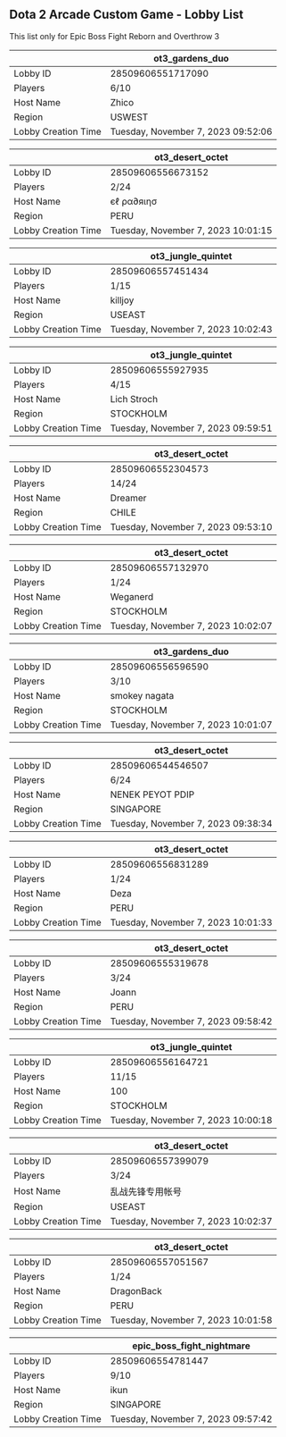 ## Dota 2 Arcade Custom Game - Lobby List

This list only for Epic Boss Fight Reborn and Overthrow 3

|  | ot3_gardens_duo |
| ------ | ------ |
| Lobby ID | 28509606551717090 |
| Players | 6/10 |
| Host Name | Zhico |
| Region | USWEST |
| Lobby Creation Time | Tuesday, November 7, 2023 09:52:06 |


|  | ot3_desert_octet |
| ------ | ------ |
| Lobby ID | 28509606556673152 |
| Players | 2/24 |
| Host Name | єℓ ρα∂яιησ |
| Region | PERU |
| Lobby Creation Time | Tuesday, November 7, 2023 10:01:15 |


|  | ot3_jungle_quintet |
| ------ | ------ |
| Lobby ID | 28509606557451434 |
| Players | 1/15 |
| Host Name | killjoy |
| Region | USEAST |
| Lobby Creation Time | Tuesday, November 7, 2023 10:02:43 |


|  | ot3_jungle_quintet |
| ------ | ------ |
| Lobby ID | 28509606555927935 |
| Players | 4/15 |
| Host Name | Lich Stroch |
| Region | STOCKHOLM |
| Lobby Creation Time | Tuesday, November 7, 2023 09:59:51 |


|  | ot3_desert_octet |
| ------ | ------ |
| Lobby ID | 28509606552304573 |
| Players | 14/24 |
| Host Name | Dreamer |
| Region | CHILE |
| Lobby Creation Time | Tuesday, November 7, 2023 09:53:10 |


|  | ot3_desert_octet |
| ------ | ------ |
| Lobby ID | 28509606557132970 |
| Players | 1/24 |
| Host Name | Weganerd |
| Region | STOCKHOLM |
| Lobby Creation Time | Tuesday, November 7, 2023 10:02:07 |


|  | ot3_gardens_duo |
| ------ | ------ |
| Lobby ID | 28509606556596590 |
| Players | 3/10 |
| Host Name | smokey nagata |
| Region | STOCKHOLM |
| Lobby Creation Time | Tuesday, November 7, 2023 10:01:07 |


|  | ot3_desert_octet |
| ------ | ------ |
| Lobby ID | 28509606544546507 |
| Players | 6/24 |
| Host Name | NENEK PEYOT PDIP |
| Region | SINGAPORE |
| Lobby Creation Time | Tuesday, November 7, 2023 09:38:34 |


|  | ot3_desert_octet |
| ------ | ------ |
| Lobby ID | 28509606556831289 |
| Players | 1/24 |
| Host Name | Deza |
| Region | PERU |
| Lobby Creation Time | Tuesday, November 7, 2023 10:01:33 |


|  | ot3_desert_octet |
| ------ | ------ |
| Lobby ID | 28509606555319678 |
| Players | 3/24 |
| Host Name | Joann |
| Region | PERU |
| Lobby Creation Time | Tuesday, November 7, 2023 09:58:42 |


|  | ot3_jungle_quintet |
| ------ | ------ |
| Lobby ID | 28509606556164721 |
| Players | 11/15 |
| Host Name | 100 |
| Region | STOCKHOLM |
| Lobby Creation Time | Tuesday, November 7, 2023 10:00:18 |


|  | ot3_desert_octet |
| ------ | ------ |
| Lobby ID | 28509606557399079 |
| Players | 3/24 |
| Host Name | 乱战先锋专用帐号 |
| Region | USEAST |
| Lobby Creation Time | Tuesday, November 7, 2023 10:02:37 |


|  | ot3_desert_octet |
| ------ | ------ |
| Lobby ID | 28509606557051567 |
| Players | 1/24 |
| Host Name | DragonBack |
| Region | PERU |
| Lobby Creation Time | Tuesday, November 7, 2023 10:01:58 |


|  | epic_boss_fight_nightmare |
| ------ | ------ |
| Lobby ID | 28509606554781447 |
| Players | 9/10 |
| Host Name | ikun |
| Region | SINGAPORE |
| Lobby Creation Time | Tuesday, November 7, 2023 09:57:42 |


